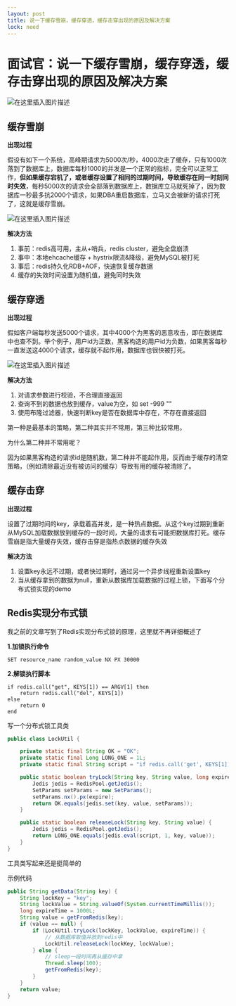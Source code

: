 ```yaml
---
layout: post
title: 说一下缓存雪崩，缓存穿透，缓存击穿出现的原因及解决方案
lock: need
---
```


# 面试官：说一下缓存雪崩，缓存穿透，缓存击穿出现的原因及解决方案

![在这里插入图片描述](https://img-blog.csdnimg.cn/20200902221036652.png?)

## 缓存雪崩
**出现过程**

假设有如下一个系统，高峰期请求为5000次/秒，4000次走了缓存，只有1000次落到了数据库上，数据库每秒1000的并发是一个正常的指标，完全可以正常工作，**但如果缓存宕机了，或者缓存设置了相同的过期时间，导致缓存在同一时刻同时失效**，每秒5000次的请求会全部落到数据库上，数据库立马就死掉了，因为数据库一秒最多抗2000个请求，如果DBA重启数据库，立马又会被新的请求打死了，这就是缓存雪崩。

![在这里插入图片描述](https://img-blog.csdnimg.cn/20200304160002210.png?x-oss-process=image/watermark,type_ZmFuZ3poZW5naGVpdGk,shadow_10,text_aHR0cHM6Ly9ibG9nLmNzZG4ubmV0L3p6dGlfZXJsaWU=,size_16,color_FFFFFF,t_70)

**解决方法**

1. 事前：redis高可用，主从+哨兵，redis cluster，避免全盘崩溃
2. 事中：本地ehcache缓存 + hystrix限流&降级，避免MySQL被打死
3. 事后：redis持久化RDB+AOF，快速恢复缓存数据
4. 缓存的失效时间设置为随机值，避免同时失效
## 缓存穿透
**出现过程**

假如客户端每秒发送5000个请求，其中4000个为黑客的恶意攻击，即在数据库中也查不到。举个例子，用户id为正数，黑客构造的用户id为负数，如果黑客每秒一直发送这4000个请求，缓存就不起作用，数据库也很快被打死。

![在这里插入图片描述](https://img-blog.csdnimg.cn/20200304160532973.png?x-oss-process=image/watermark,type_ZmFuZ3poZW5naGVpdGk,shadow_10,text_aHR0cHM6Ly9ibG9nLmNzZG4ubmV0L3p6dGlfZXJsaWU=,size_16,color_FFFFFF,t_70)

**解决方法**

1. 对请求参数进行校验，不合理直接返回
2. 查询不到的数据也放到缓存，value为空，如 set -999 ""
3. 使用布隆过滤器，快速判断key是否在数据库中存在，不存在直接返回

第一种是最基本的策略，第二种其实并不常用，第三种比较常用。

为什么第二种并不常用呢？

因为如果黑客构造的请求id是随机数，第二种并不能起作用，反而由于缓存的清空策略，（例如清除最近没有被访问的缓存）导致有用的缓存被清除了。
## 缓存击穿
**出现过程**

设置了过期时间的key，承载着高并发，是一种热点数据。从这个key过期到重新从MySQL加载数据放到缓存的一段时间，大量的请求有可能把数据库打死。缓存雪崩是指大量缓存失效，缓存击穿是指热点数据的缓存失效

**解决方法**

1. 设置key永远不过期，或者快过期时，通过另一个异步线程重新设置key
2. 当从缓存拿到的数据为null，重新从数据库加载数据的过程上锁，下面写个分布式锁实现的demo

## Redis实现分布式锁
我之前的文章写到了Redis实现分布式锁的原理，这里就不再详细概述了

**1.加锁执行命令**

```shell
SET resource_name random_value NX PX 30000
```

**2.解锁执行脚本**

```shell
if redis.call("get", KEYS[1]) == ARGV[1] then 
    return redis.call("del", KEYS[1]) 
else 
    return 0 
end
```
写一个分布式锁工具类

```java
public class LockUtil {

    private static final String OK = "OK";
    private static final Long LONG_ONE = 1L;
    private static final String script = "if redis.call('get', KEYS[1]) == ARGV[1] then return redis.call('del', KEYS[1]) else return 0 end";

    public static boolean tryLock(String key, String value, long expire) {
        Jedis jedis = RedisPool.getJedis();
        SetParams setParams = new SetParams();
        setParams.nx().px(expire);
        return OK.equals(jedis.set(key, value, setParams));
    }

    public static boolean releaseLock(String key, String value) {
        Jedis jedis = RedisPool.getJedis();
        return LONG_ONE.equals(jedis.eval(script, 1, key, value));
    }
}
```
工具类写起来还是挺简单的

示例代码
```java
public String getData(String key) {
	String lockKey = "key";
	String lockValue = String.valueOf(System.currentTimeMillis());
	long expireTime = 1000L;
	String value = getFromRedis(key);
	if (value == null) {
		if (LockUtil.tryLock(lockKey, lockValue, expireTime)) {
			// 从数据库取值并放到redis中
			LockUtil.releaseLock(lockKey, lockValue);
		} else {
			// sleep一段时间再从缓存中拿
			Thread.sleep(100);
			getFromRedis(key);
		}
	}
	return value;
}
```